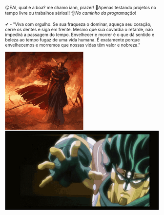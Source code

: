 😜EAI, qual é a boa? me chamo iann, prazer!
🤣Apenas testando projetos no tempo livre ou trabalhos sérios!!
👌*No caminho da programação!*

✔ - "Viva com orgulho. Se sua fraqueza o dominar, aqueça seu coração, cerre os dentes e siga em frente. Mesmo que sua covardia o retarde, não impedirá a passagem do tempo. Envelhecer e morrer é o que dá sentido e beleza ao tempo fugaz de uma vida humana. É exatamente porque envelhecemos e morremos que nossas vidas têm valor e nobreza."

![ ](https://github.com/iannoliver/iannoliver/blob/main/steamuserimages-a.akamaihd.net.gif)   ![ ](https://github.com/iannoliver/iannoliver/blob/main/ora-jojo.gif)

